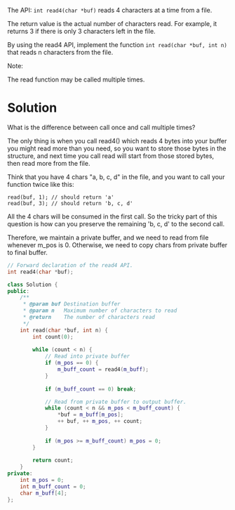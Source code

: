The API: ```int read4(char *buf)``` reads 4 characters at a time from a file.

The return value is the actual number of characters read. For example, it returns 3 if there is only 3 characters left in the file.

By using the read4 API, implement the function ```int read(char *buf, int n)``` that reads n characters from the file.

Note:

The read function may be called multiple times.

# Solution

What is the difference between call once and call multiple times?

The only thing is when you call read4() which reads 4 bytes into your buffer you might read more than you need, so you want to store those bytes in the structure, and next time you call read will start from those stored bytes, then read more from the file.

Think that you have 4 chars "a, b, c, d" in the file, and you want to call your function twice like this:

```
read(buf, 1); // should return 'a'
read(buf, 3); // should return 'b, c, d'
```

All the 4 chars will be consumed in the first call. So the tricky part of this question is how can you preserve the remaining 'b, c, d' to the second call.

Therefore, we maintain a private buffer, and we need to read from file whenever m_pos is 0. Otherwise, we need to copy chars from private buffer to final buffer.

```cpp
// Forward declaration of the read4 API.
int read4(char *buf);

class Solution {
public:
    /**
     * @param buf Destination buffer
     * @param n   Maximum number of characters to read
     * @return    The number of characters read
     */
    int read(char *buf, int n) {
        int count(0);
        
        while (count < n) {
            // Read into private buffer
            if (m_pos == 0) {
                m_buff_count = read4(m_buff);
            }
            
            if (m_buff_count == 0) break;

            // Read from private buffer to output buffer.
            while (count < n && m_pos < m_buff_count) {
                *buf = m_buff[m_pos];
                ++ buf, ++ m_pos, ++ count;
            }
            
            if (m_pos >= m_buff_count) m_pos = 0;
        }
        
        return count;
    }
private:
    int m_pos = 0;
    int m_buff_count = 0;
    char m_buff[4];
};
```
